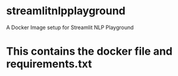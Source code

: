 # streamlitnlpplayground
A Docker Image setup for Streamlit NLP Playground

# This contains the docker file and requirements.txt 



